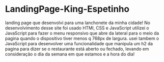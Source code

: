 # LandingPage-King-Espetinho
landing page que desenvolvi para uma lanchonete da minha cidade!
No desenvolvimento desse site foi usado HTMl, CSS e JavaScript
utilizei o JavaScript para fazer o menu responsivo que abre da lateral para o meio da pagina quando o dispositivo tiver menos q 768px de largura.
usei tambem o JavaScript para desenvolver uma funcionalidade que manipula um h2 da pagina para dizer se o restaurante está aberto ou fechado, levando em consideração o dia da semana em que estamos e a hora do dia!
